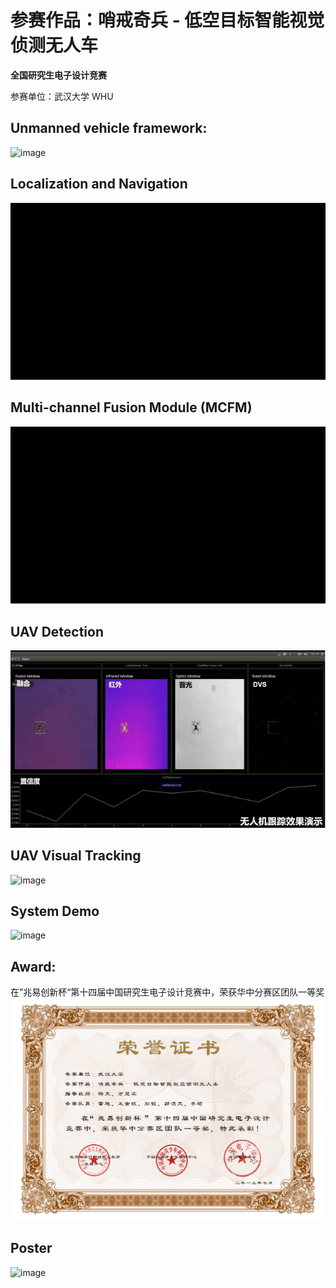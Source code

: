 # 参赛作品：哨戒奇兵 - 低空目标智能视觉侦测无人车

**全国研究生电子设计竞赛**

参赛单位：武汉大学 WHU


## Unmanned vehicle framework:

![image](https://github.com/professor1996/UAV_detection-unmanned-vehicle/blob/master/demo/fig/%E5%9B%BE1.png)

## Localization and Navigation
![image](https://github.com/professor1996/UAV_detection-unmanned-vehicle/blob/master/demo/gif/1.gif)


## Multi-channel Fusion Module (MCFM)
![image](https://github.com/professor1996/UAV_detection-unmanned-vehicle/blob/master/demo/gif/2.gif)


## UAV Detection
![image](https://github.com/professor1996/UAV_detection-unmanned-vehicle/blob/master/demo/gif/3.gif)


## UAV Visual Tracking
![image](https://github.com/professor1996/UAV_detection-unmanned-vehicle/blob/master/demo/gif/4.gif)


## System Demo
![image](https://github.com/professor1996/UAV_detection-unmanned-vehicle/blob/master/demo/gif/5.gif)


## Award:

在”兆易创新杯“第十四届中国研究生电子设计竞赛中，荣获华中分赛区团队一等奖
![image](https://github.com/professor1996/UAV_detection-unmanned-vehicle/blob/master/demo/fig/64-%E6%AD%A6%E6%B1%89%E5%A4%A7%E5%AD%A6-%E5%93%A8%E6%88%92%E5%A5%87%E5%85%B5%E9%98%9F.jpg)

## Poster
![image](https://github.com/professor1996/UAV_detection-unmanned-vehicle/blob/master/demo/fig/%E5%93%A8%E6%88%92%E5%A5%87%E5%85%B5-%E6%98%93%E6%8B%89%E5%AE%9DV1.1.jpg)


